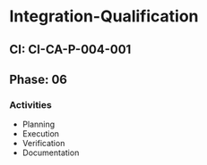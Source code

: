 # Integration-Qualification

## CI: CI-CA-P-004-001
## Phase: 06

### Activities
- Planning
- Execution
- Verification
- Documentation
